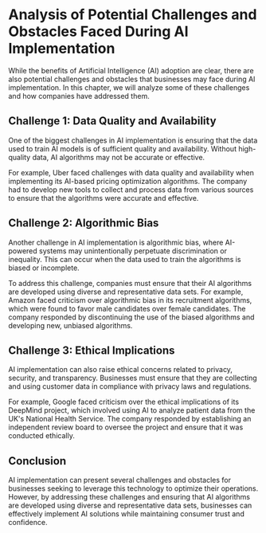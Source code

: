 Analysis of Potential Challenges and Obstacles Faced During AI Implementation
=======================================================================================================================================================================

While the benefits of Artificial Intelligence (AI) adoption are clear, there are also potential challenges and obstacles that businesses may face during AI implementation. In this chapter, we will analyze some of these challenges and how companies have addressed them.

Challenge 1: Data Quality and Availability
------------------------------------------

One of the biggest challenges in AI implementation is ensuring that the data used to train AI models is of sufficient quality and availability. Without high-quality data, AI algorithms may not be accurate or effective.

For example, Uber faced challenges with data quality and availability when implementing its AI-based pricing optimization algorithms. The company had to develop new tools to collect and process data from various sources to ensure that the algorithms were accurate and effective.

Challenge 2: Algorithmic Bias
-----------------------------

Another challenge in AI implementation is algorithmic bias, where AI-powered systems may unintentionally perpetuate discrimination or inequality. This can occur when the data used to train the algorithms is biased or incomplete.

To address this challenge, companies must ensure that their AI algorithms are developed using diverse and representative data sets. For example, Amazon faced criticism over algorithmic bias in its recruitment algorithms, which were found to favor male candidates over female candidates. The company responded by discontinuing the use of the biased algorithms and developing new, unbiased algorithms.

Challenge 3: Ethical Implications
---------------------------------

AI implementation can also raise ethical concerns related to privacy, security, and transparency. Businesses must ensure that they are collecting and using customer data in compliance with privacy laws and regulations.

For example, Google faced criticism over the ethical implications of its DeepMind project, which involved using AI to analyze patient data from the UK's National Health Service. The company responded by establishing an independent review board to oversee the project and ensure that it was conducted ethically.

Conclusion
----------

AI implementation can present several challenges and obstacles for businesses seeking to leverage this technology to optimize their operations. However, by addressing these challenges and ensuring that AI algorithms are developed using diverse and representative data sets, businesses can effectively implement AI solutions while maintaining consumer trust and confidence.
